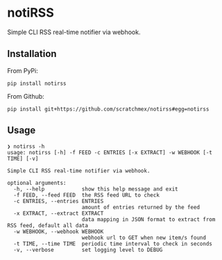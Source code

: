 # notiRSS

Simple CLI RSS real-time notifier via webhook.

## Installation
From PyPi:

`pip install notirss`

From Github:

`pip install git+https://github.com/scratchmex/notirss#egg=notirss`

## Usage
```console
❯ notirss -h
usage: notirss [-h] -f FEED -c ENTRIES [-x EXTRACT] -w WEBHOOK [-t TIME] [-v]

Simple CLI RSS real-time notifier via webhook.

optional arguments:
  -h, --help            show this help message and exit
  -f FEED, --feed FEED  the RSS feed URL to check
  -c ENTRIES, --entries ENTRIES
                        amount of entries returned by the feed
  -x EXTRACT, --extract EXTRACT
                        data mapping in JSON format to extract from RSS feed, default all data
  -w WEBHOOK, --webhook WEBHOOK
                        webhook url to GET when new item/s found
  -t TIME, --time TIME  periodic time interval to check in seconds
  -v, --verbose         set logging level to DEBUG
```